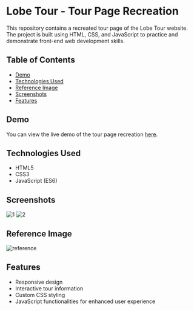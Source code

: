 # Lobe Tour - Tour Page Recreation

This repository contains a recreated tour page of the Lobe Tour website. The project is built using HTML, CSS, and JavaScript to practice and demonstrate front-end web development skills.

## Table of Contents
- [Demo](#demo)
- [Technologies Used](#technologies-used)
- [Reference Image](#reference-image)
- [Screenshots](#screenshots)
- [Features](#features)

## Demo
You can view the live demo of the tour page recreation [here](#).

## Technologies Used
- HTML5
- CSS3
- JavaScript (ES6)

## Screenshots
![1](https://github.com/user-attachments/assets/21bcd892-ae29-41e2-a854-9b9ac2601f7e)
![2](https://github.com/user-attachments/assets/abd118df-f0d2-404f-9f06-ef5057697068)

## Reference Image
![reference](https://github.com/user-attachments/assets/0f1e0fed-149f-4b90-9e8d-65473c8fbd57)

## Features
- Responsive design
- Interactive tour information
- Custom CSS styling
- JavaScript functionalities for enhanced user experience
